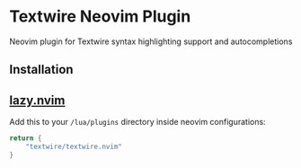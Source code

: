 # Textwire Neovim Plugin
Neovim plugin for Textwire syntax highlighting support and autocompletions

## Installation

## [lazy.nvim](https://github.com/folke/lazy.nvim)
Add this to your `/lua/plugins` directory inside neovim configurations:

```lua
return {
    "textwire/textwire.nvim"
}
```
